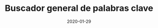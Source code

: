 ---
layout: search
title: "Buscador general de palabras clave"
permalink: /buscador/
date: 2020-01-29
---